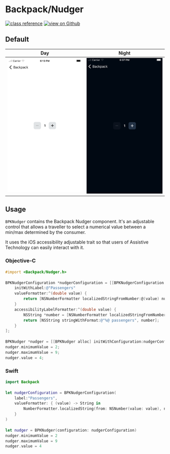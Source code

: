 # Backpack/Nudger

[![class reference](https://img.shields.io/badge/Class%20reference-iOS-blue)](https://backpack.github.io/ios/versions/latest/uikit/Classes/BPKNudger.html)
[![view on Github](https://img.shields.io/badge/Source%20code-GitHub-lightgrey)](https://github.com/Skyscanner/backpack-ios/tree/main/Backpack/Nudger)

## Default

| Day | Night |
| --- | --- |
| <img src="https://raw.githubusercontent.com/Skyscanner/backpack-ios/main/screenshots/iPhone-nudger___default_lm.png" alt="" width="375" /> |<img src="https://raw.githubusercontent.com/Skyscanner/backpack-ios/main/screenshots/iPhone-nudger___default_dm.png" alt="" width="375" /> |

## Usage

`BPKNudger` contains the Backpack Nudger component. It's an adjustable control that allows a traveller to select a numerical value between a min/max determined by the consumer.

It uses the iOS accessibility adjustable trait so that users of Assistive Technology can easily interact with it.

### Objective-C

```objective-c
#import <Backpack/Nudger.h>

BPKNudgerConfiguration *nudgerConfiguration = [[BPKNudgerConfiguration alloc]
    initWithLabel:@"Passengers"
    valueFormatter:^(double value) {
        return [NSNumberFormatter localizedStringFromNumber:@(value) numberStyle:NSNumberFormatterDecimalStyle];
    }
    accessibilityLabelFormatter:^(double value) {
        NSString *number = [NSNumberFormatter localizedStringFromNumber:@(value) numberStyle:NSNumberFormatterDecimalStyle];
        return [NSString stringWithFormat:@"%@ passengers", number];
    }
];

BPKNudger *nudger = [[BPKNudger alloc] initWithConfiguration:nudgerConfiguration];
nudger.minimumValue = 2;
nudger.maximumValue = 9;
nudger.value = 4;
```

### Swift

```swift
import Backpack

let nudgerConfiguration = BPKNudgerConfiguration(
    label:"Passengers",
    valueFormatter: { (value) -> String in
        NumberFormatter.localizedString(from: NSNumber(value: value), number: .decimal)
    }
)

let nudger = BPKNudger(configuration: nudgerConfiguration)
nudger.minimumValue = 2
nudger.maximumValue = 9
nudger.value = 4
```
